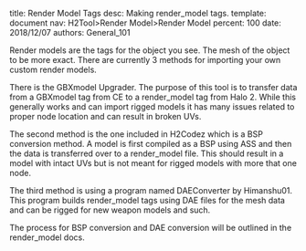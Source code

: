 title:      Render Model Tags
desc:       Making render_model tags.
template:   document
nav:        H2Tool>Render Model>Render Model
percent:    100
date:       2018/12/07
authors:    General_101

Render models are the tags for the object you see. The mesh of the object to be more exact. There are currently 3 methods for importing your own custom render models. 

There is the GBXmodel Upgrader. The purpose of this tool is to transfer data from a GBXmodel tag from CE to a render_model tag from Halo 2. 
While this generally works and can import rigged models it has many issues related to proper node location and can result in broken UVs. 

The second method is the one included in H2Codez which is a BSP conversion method. A model is first compiled as a BSP using ASS and then the data is transferred over to a render_model file. 
This should result in a model with intact UVs but is not meant for rigged models with more that one node. 

The third method is using a program named DAEConverter by Himanshu01. This program builds render_model tags using DAE files for the mesh data and can be rigged for new weapon models and such. 

The process for BSP conversion and DAE conversion will be outlined in the render_model docs. 